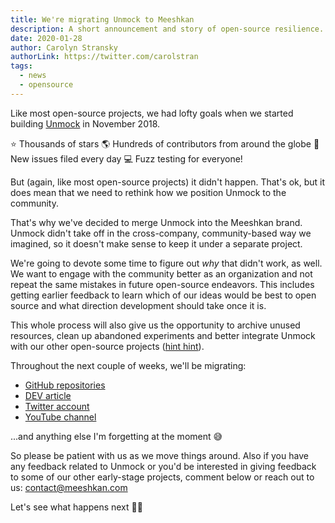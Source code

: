 ```yaml
---
title: We're migrating Unmock to Meeshkan 
description: A short announcement and story of open-source resilience.
date: 2020-01-28
author: Carolyn Stransky
authorLink: https://twitter.com/carolstran
tags:
  - news
  - opensource
---
```


Like most open-source projects, we had lofty goals when we started building [Unmock](https://www.unmock.io/) in November 2018. 

⭐️ Thousands of stars
🌎 Hundreds of contributors from around the globe
🔖 New issues filed every day 
💻 Fuzz testing for everyone! 

But (again, like most open-source projects) it didn't happen. That's ok, but it does mean that we need to rethink how we position Unmock to the community.

That's why we've decided to merge Unmock into the Meeshkan brand. Unmock didn't take off in the cross-company, community-based way we imagined, so it doesn't make sense to keep it under a separate project. 

We're going to devote some time to figure out _why_ that didn't work, as well. We want to engage with the community better as an organization and not repeat the same mistakes in future open-source endeavors. This includes getting earlier feedback to learn which of our ideas would be best to open source and what direction development should take once it is.

This whole process will also give us the opportunity to archive unused resources, clean up abandoned experiments and better integrate Unmock with our other open-source projects ([hint hint](https://github.com/meeshkan/meeshkan)).

Throughout the next couple of weeks, we'll be migrating:
* [GitHub repositories](https://github.com/unmock/)
* [DEV article](https://dev.to/unmock/)
* [Twitter account](https://twitter.com/unmock_io)
* [YouTube channel](https://www.youtube.com/channel/UCBe00CDjCEe3LAhv3-TXIAw)

...and anything else I'm forgetting at the moment 😅

So please be patient with us as we move things around. Also if you have any feedback related to Unmock or you'd be interested in giving feedback to some of our other early-stage projects, comment below or reach out to us: contact@meeshkan.com

Let's see what happens next 🤷‍♀️
